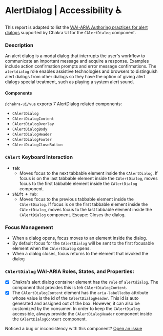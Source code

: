 # AlertDialog | Accessibility ♿️

This report is adapted to list the [WAI-ARIA Authoring practices for alert dialogs](https://www.w3.org/WAI/ARIA/apg/patterns/alertdialog/) supported by Chakra UI for the `CAlertDialog` component.

### Description

An alert dialog is a modal dialog that interrupts the user's workflow to communicate an important message and acquire a response. Examples include action confirmation prompts and error message confirmations. The `alertdialog` role enables assistive technologies and browsers to distinguish alert dialogs from other dialogs so they have the option of giving alert dialogs special treatment, such as playing a system alert sound.

#### Components

`@chakra-ui/vue` exports 7 AlertDialog related components:

- `CAlertDialog`
- `CAlertDialogContent`
- `CAlertDialogOverlay`
- `CAlertDialogBody`
- `CAlertDialogHeader`
- `CAlertDialogFooter`
- `CAlertDialogCloseButton`

### `CAlert` Keyboard Interaction

- **`Tab`**:
  - Moves focus to the next tabbable element inside the `CAlertDialog`.
    If focus is on the last tabbable element inside the `CAlertDialog`, moves focus to the first tabbable element inside the `CAlertDialog` component.
- **`Shift + Tab`**:
  - Moves focus to the previous tabbable element inside the `CAlertDialog`.
    If focus is on the first tabbable element inside the `CAlertDialog`, moves focus to the last tabbable element inside the `CAlertDialog` component.
    Escape: Closes the dialog.

### Focus Management

- When a dialog opens, focus moves to an element inside the dialog.
- By default focus for the `CAlertDialog` will be sent to the first focusable element when the `CAlertDialog` opens.
- When a dialog closes, focus returns to the element that invoked the dialog

### `CAlertDialog` WAI-ARIA Roles, States, and Properties:

- [x] Chakra's alert dialog container element has the `role` of `alertdialog`. The component that provides this is teh `CAlertDialogContent`.
- [x] The `CAlertDialogContent` element has the `aria-labelledby` attribute whose value is the id of the `CAlertDialogHeader`. This id is auto generated and assigned out of the box. However, it can also be customized by the consumer. In order to keep the `CAlertDialog` accessible, always provide the `CAlertDialogHeader` component inside the `CAlertDialogContent` component.

Noticed a bug or inconsistency with this component? [Open an issue](https://github.com/chakra-ui/chakra-ui-vue/issues/new/choose)
